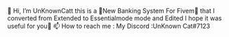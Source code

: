 👋 Hi, I’m UnKnownCatt this is a 🌱New Banking System For Fivem🌱 that I converted 
from Extended to Essentialmode mode and Edited I hope it was useful for you👀
📫 How to reach me : My Discord :UnKnown Cat#7123
